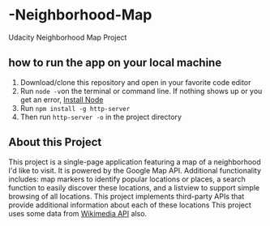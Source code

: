 # -Neighborhood-Map
Udacity Neighborhood Map Project

## how to run the app on your local machine
1. Download/clone this repository and open in your favorite code editor 
2. Run `node -v`on the terminal or command line. If nothing shows up or you get an error, [Install Node](https://nodejs.org/en/)
3. Run `npm install -g http-server`
4. Then run `http-server -o` in the project directory

## About this Project 
This project is a single-page application featuring a map of a neighborhood I'd like to visit. It is powered by the Google Map API. Additional functionality includes: map markers to identify popular locations or places, a search function to easily discover these locations, and a listview to support simple browsing of all locations. This project implements third-party APIs that provide additional information about each of these locations This project uses some data from [Wikimedia API](https://www.mediawiki.org/wiki/API:Main_page) also.